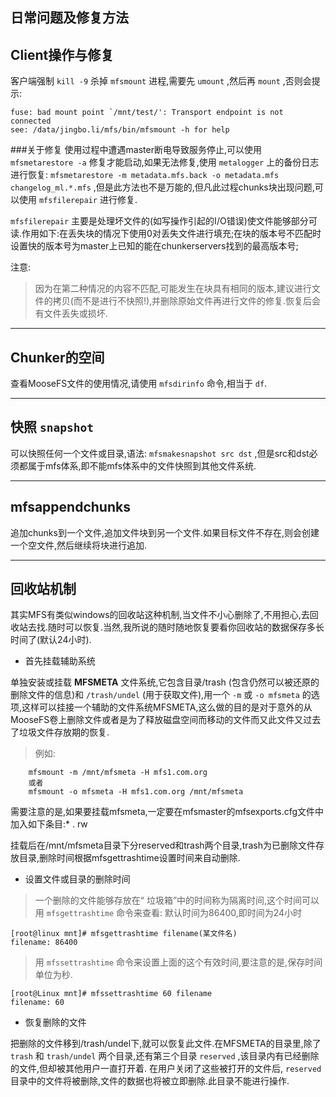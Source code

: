 ## 日常问题及修复方法

## Client操作与修复
客户端强制 `kill -9` 杀掉 `mfsmount` 进程,需要先 `umount` ,然后再 `mount` ,否则会提示:

```
fuse: bad mount point `/mnt/test/': Transport endpoint is not connected
see: /data/jingbo.li/mfs/bin/mfsmount -h for help
```

###关于修复
使用过程中遭遇master断电导致服务停止,可以使用 `mfsmetarestore -a` 修复才能启动,如果无法修复,使用 `metalogger` 上的备份日志进行恢复: `mfsmetarestore -m metadata.mfs.back -o metadata.mfs changelog_ml.*.mfs` ,但是此方法也不是万能的,但凡此过程chunks块出现问题,可以使用 `mfsfilerepair` 进行修复.

`mfsfilerepair` 主要是处理坏文件的(如写操作引起的I/O错误)使文件能够部分可读.作用如下:在丢失块的情况下使用0对丢失文件进行填充;在块的版本号不匹配时设置快的版本号为master上已知的能在chunkerservers找到的最高版本号;

注意:

> 因为在第二种情况的内容不匹配,可能发生在块具有相同的版本,建议进行文件的拷贝(而不是进行不快照!),并删除原始文件再进行文件的修复.恢复后会有文件丢失或损坏.

* * *

## Chunker的空间
查看MooseFS文件的使用情况,请使用 `mfsdirinfo` 命令,相当于 `df`.

* * *

## 快照 `snapshot`
可以快照任何一个文件或目录,语法: `mfsmakesnapshot src dst` ,但是src和dst必须都属于mfs体系,即不能mfs体系中的文件快照到其他文件系统.

* * *

## **mfsappendchunks**
追加chunks到一个文件,追加文件块到另一个文件.如果目标文件不存在,则会创建一个空文件,然后继续将块进行追加.

* * *

## 回收站机制
其实MFS有类似windows的回收站这种机制,当文件不小心删除了,不用担心,去回收站去找.随时可以恢复.当然,我所说的随时随地恢复要看你回收站的数据保存多长时间了(默认24小时).

* 首先挂载辅助系统

单独安装或挂载 **MFSMETA** 文件系统,它包含目录/trash (包含仍然可以被还原的删除文件的信息)和 `/trash/undel` (用于获取文件),用一个 `-m` 或 `-o mfsmeta` 的选项,这样可以挂接一个辅助的文件系统MFSMETA,这么做的目的是对于意外的从MooseFS卷上删除文件或者是为了释放磁盘空间而移动的文件而又此文件又过去了垃圾文件存放期的恢复.
> 例如:

        mfsmount -m /mnt/mfsmeta -H mfs1.com.org
        或者
        mfsmount -o mfsmeta -H mfs1.com.org /mnt/mfsmeta
需要注意的是,如果要挂载mfsmeta,一定要在mfsmaster的mfsexports.cfg文件中加入如下条目:\* . rw

挂载后在/mnt/mfsmeta目录下分reserved和trash两个目录,trash为已删除文件存放目录,删除时间根据mfsgettrashtime设置时间来自动删除.

* 设置文件或目录的删除时间
> 一个删除的文件能够存放在“ 垃圾箱”中的时间称为隔离时间,这个时间可以用 `mfsgettrashtime` 命令来查看:
    默认时间为86400,即时间为24小时

```
[root@linux mnt]# mfsgettrashtime filename(某文件名)
filename: 86400
```
> 用 `mfssettrashtime` 命令来设置上面的这个有效时间,要注意的是,保存时间单位为秒.

```
[root@Linux mnt]# mfssettrashtime 60 filename
filename: 60
```

* 恢复删除的文件

把删除的文件移到/trash/undel下,就可以恢复此文件.在MFSMETA的目录里,除了 `trash` 和 `trash/undel` 两个目录,还有第三个目录 `reserved` ,该目录内有已经删除的文件,但却被其他用户一直打开着.
在用户关闭了这些被打开的文件后, `reserved` 目录中的文件将被删除,文件的数据也将被立即删除.此目录不能进行操作.

